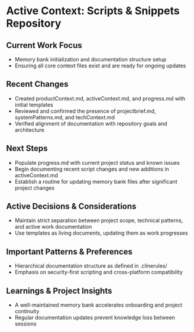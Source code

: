 # Active Context: Scripts & Snippets Repository

## Current Work Focus
- Memory bank initialization and documentation structure setup
- Ensuring all core context files exist and are ready for ongoing updates

## Recent Changes
- Created productContext.md, activeContext.md, and progress.md with initial templates
- Reviewed and confirmed the presence of projectbrief.md, systemPatterns.md, and techContext.md
- Verified alignment of documentation with repository goals and architecture

## Next Steps
- Populate progress.md with current project status and known issues
- Begin documenting recent script changes and new additions in activeContext.md
- Establish a routine for updating memory bank files after significant project changes

## Active Decisions & Considerations
- Maintain strict separation between project scope, technical patterns, and active work documentation
- Use templates as living documents, updating them as work progresses

## Important Patterns & Preferences
- Hierarchical documentation structure as defined in .clinerules/
- Emphasis on security-first scripting and cross-platform compatibility

## Learnings & Project Insights
- A well-maintained memory bank accelerates onboarding and project continuity
- Regular documentation updates prevent knowledge loss between sessions
